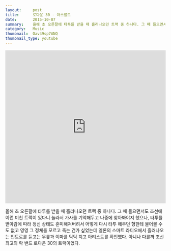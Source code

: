 ```yaml
---
layout:     post
title:      로다운 30 - 아스팔트
date:       2015-10-07
summary:    올해 초 오른팔에 타투를 받을 때 흘러나오던 트랙 중 하나다. 그 때 들으면서도 조선에 이런 미친 트랙이 있다니 놀라서 가사를 기억해두고 나중에 찾아봐야지 했으나, 타투를 받아감에 따라 정신 상태도 혼미해져버려서 어떻게 다시 타투 해주던 형한테 물어볼 수도 없고 영영 그 정체를 모르고 죽는 건가 싶었는데 멜론의 스마트 라디오에서 흘러나오는 인트로를 듣고는 무릎과 이마를 탁탁 치고 아티스트를 확인했다. 아니나 다를까 조선 최고의 락 밴드 로다운 30의 트랙이었다.
category:	Music
thumbnail:	Oav49sp7ANQ
thumbnail_type: youtube
---
```


<iframe width="100%" height="480" src="https://www.youtube.com/embed/Oav49sp7ANQ" frameborder="0" allowfullscreen=""></iframe>

올해 초 오른팔에 타투를 받을 때 흘러나오던 트랙 중 하나다. 그 때 들으면서도 조선에 이런 미친 트랙이 있다니 놀라서 가사를 기억해두고 나중에 찾아봐야지 했으나, 타투를 받아감에 따라 정신 상태도 혼미해져버려서 어떻게 다시 타투 해주던 형한테 물어볼 수도 없고 영영 그 정체를 모르고 죽는 건가 싶었는데 멜론의 스마트 라디오에서 흘러나오는 인트로를 듣고는 무릎과 이마를 탁탁 치고 아티스트를 확인했다. 아니나 다를까 조선 최고의 락 밴드 로다운 30의 트랙이었다.
